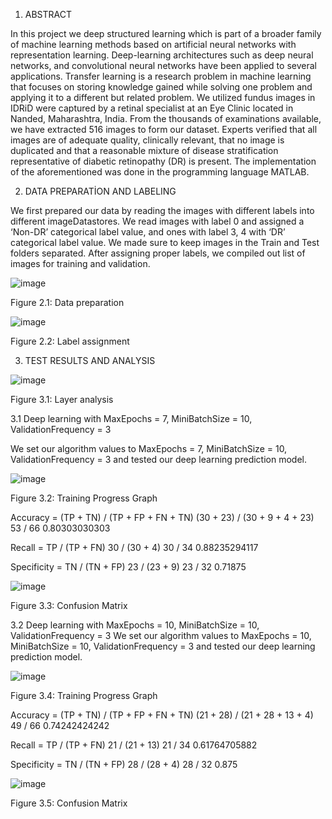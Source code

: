 1. ABSTRACT

In this project we deep structured learning which is part of a broader family of machine learning methods based on artificial neural networks with representation learning. Deep-learning architectures such as deep neural networks, and convolutional neural networks have been applied to several applications. Transfer learning is a research problem in machine learning that focuses on storing knowledge gained while solving one problem and applying it to a different but related problem. We utilized fundus images in IDRiD were captured by a retinal specialist at an Eye Clinic located in Nanded, Maharashtra, India. From the thousands of examinations available, we have extracted 516 images to form our dataset. Experts verified that all images are of adequate quality, clinically relevant, that no image is duplicated and that a reasonable mixture of disease stratification representative of diabetic retinopathy (DR) is present. The implementation of the aforementioned was done in the programming language MATLAB.

2. DATA PREPARATİON AND LABELING

We first prepared our data by reading the images with different labels into different imageDatastores. We read images with label 0 and assigned a ‘Non-DR’ categorical label value, and ones with label 3, 4 with ‘DR’ categorical label value. We made sure to keep images in the Train and Test folders separated. After assigning proper labels, we compiled out list of images for training and validation.

![image](https://user-images.githubusercontent.com/54830217/212810957-87cf58c2-a396-4a95-9bb8-8b20d7791c1a.png)

Figure 2.1: Data preparation
 
![image](https://user-images.githubusercontent.com/54830217/212810939-971c7b53-9004-4dcb-a5bc-381d1a1ef927.png)

Figure 2.2: Label assignment

3. TEST RESULTS AND ANALYSIS
 
![image](https://user-images.githubusercontent.com/54830217/212810881-fe893df1-e3f9-4768-a808-90a3395da728.png)

Figure 3.1: Layer analysis

3.1 Deep learning with MaxEpochs = 7, MiniBatchSize = 10, ValidationFrequency = 3

We set our algorithm values to MaxEpochs = 7, MiniBatchSize = 10, ValidationFrequency = 3 and tested our deep learning prediction model.
 
![image](https://user-images.githubusercontent.com/54830217/212810850-c6b627b7-0860-4b35-bfd6-19b89ceee981.png)

Figure 3.2: Training Progress Graph

Accuracy = 	(TP + TN) / (TP + FP + FN + TN)
		(30 + 23) / (30 + 9 + 4 + 23)
		53 / 66
		0.80303030303

Recall = 	TP / (TP + FN)
		30 / (30 + 4)
		30 / 34
		0.88235294117

Specificity =	TN / (TN + FP)
		23 / (23 + 9)
		23 / 32
		0.71875

![image](https://user-images.githubusercontent.com/54830217/212810822-3f271400-fccd-4b46-8ee2-fe6e30319ecd.png)

Figure 3.3: Confusion Matrix

3.2 Deep learning with MaxEpochs = 10, MiniBatchSize = 10, ValidationFrequency = 3
We set our algorithm values to MaxEpochs = 10, MiniBatchSize = 10, ValidationFrequency = 3 and tested our deep learning prediction model.

![image](https://user-images.githubusercontent.com/54830217/212810805-b0f98395-923e-4461-9368-e0591eccd087.png)
 
Figure 3.4: Training Progress Graph

Accuracy = 	(TP + TN) / (TP + FP + FN + TN)
		(21 + 28) / (21 + 28 + 13 + 4)
		49 / 66
		0.74242424242

Recall = 	TP / (TP + FN)
		21 / (21 + 13)
		21 / 34
		0.61764705882

Specificity =	TN / (TN + FP)
		28 / (28 + 4)
		28 / 32
		0.875
 
![image](https://user-images.githubusercontent.com/54830217/212810762-65cedc1e-e4a4-4d48-ae4b-1a832563fd67.png)

Figure 3.5: Confusion Matrix
